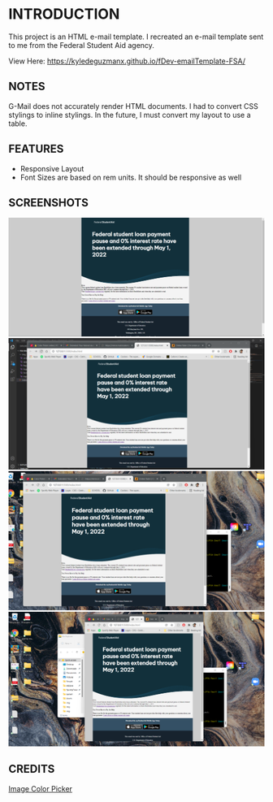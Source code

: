 # INTRODUCTION
This project is an HTML e-mail template. I recreated an e-mail template sent to me from the Federal Student Aid agency.  

View Here: https://kyledeguzmanx.github.io/fDev-emailTemplate-FSA/ 
## NOTES
G-Mail does not accurately render HTML documents. I had to convert CSS stylings to inline stylings. In the future, I must convert my layout to use a table.
## FEATURES
- Responsive Layout
- Font Sizes are based on rem units. It should be responsive as well

## SCREENSHOTS
![Screen1](https://github.com/kyledeguzmanx/fDev-emailTemplate-FSA/blob/master/img/Screenshot1.png)
![Screen2](https://github.com/kyledeguzmanx/fDev-emailTemplate-FSA/blob/master/img/Screenshot2.png)
![Screen3](https://github.com/kyledeguzmanx/fDev-emailTemplate-FSA/blob/master/img/Screenshot3.png)
![Screen4](https://github.com/kyledeguzmanx/fDev-emailTemplate-FSA/blob/master/img/Screenshot4.png)

## CREDITS

[Image Color Picker](https://imagecolorpicker.com/)  
